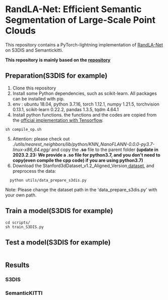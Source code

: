 <!--
 * @Author: BigCiLeng && bigcileng@outlook.com
 * @Date: 2023-07-25 11:49:49
 * @LastEditors: BigCiLeng && bigcileng@outlook.com
 * @LastEditTime: 2023-07-26 13:02:27
 * @FilePath: /RandLA-Net-Pytorch-New/README.md
 * @Description: 
 * 
 * Copyright (c) 2023 by bigcileng@outlook.com, All Rights Reserved. 
-->
# RandLA-Net: Efficient Semantic Segmentation of Large-Scale Point Clouds

This repository contains a PyTorch-lightning implementation of [RandLA-Net](http://arxiv.org/abs/1911.11236) on S3DIS and Semantickitti.

**This repository is mainly based on the [repository](https://github.com/mellody11/RandLA-Net-Pytorch-New)**

## Preparation(S3DIS for example)

1. Clone this repository
2. Install some Python dependencies, such as scikit-learn. All packages can be installed with pip.
3. env : ubuntu 18.04, python 3.7.16, torch 1.12.1, numpy 1.21.5, torchvision 0.13.1, scikit-learn 0.22.2, pandas 1.3.5, tqdm 4.64.1
4. Install python functions. the functions and the codes are copied from the [official implementation with Tensorflow](https://github.com/QingyongHu/RandLA-Net).

```
sh compile_op.sh
```

5. Attention: please check out *./utils/nearest_neighbors/lib/python/KNN_NanoFLANN-0.0.0-py3.7-linux-x86_64.egg/* and copy the **.so** file to the parent folder **(update in 2023.2.23: We provide a **.so** file for python3.7, and you don't need to copy(even compile the cpp code) if you are using python3.7)**
6. Download the Stanford3dDataset_v1.2_Aligned_Version[ dataset](https://docs.google.com/forms/d/e/1FAIpQLScDimvNMCGhy_rmBA2gHfDu3naktRm6A8BPwAWWDv-Uhm6Shw/viewform?c=0&w=1), and preprocess the data:

```
  python utils/data_prepare_s3dis.py
```

   Note: Please change the dataset path in the 'data_prepare_s3dis.py' with your own path.

## Train a model(S3DIS for example)

```
cd scripts/
sh train_S3DIS.py
```

## Test a model(S3DIS for example)

```

```

## Results

### S3DIS


### SemanticKITTI

